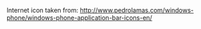 Internet icon taken from: http://www.pedrolamas.com/windows-phone/windows-phone-application-bar-icons-en/